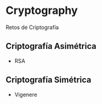 # Cryptography
Retos de Criptografía

## Criptografía Asimétrica
- RSA 

## Criptografía Simétrica
- Vigenere

